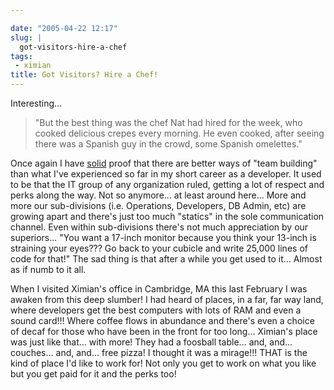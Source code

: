 ```yaml
---

date: "2005-04-22 12:17"
slug: |
  got-visitors-hire-a-chef
tags:
 - ximian
title: Got Visitors? Hire a Chef!
---
```


Interesting\...

> \"But the best thing was the chef Nat had hired for the week, who
> cooked delicious crepes every morning. He even cooked, after seeing
> there was a Spanish guy in the crowd, some Spanish omelettes.\"

Once again I have
[solid](http://rodrigo.gnome-db.org/news.php?20/April/2005) proof that
there are better ways of "team building" than what I've experienced so
far in my short career as a developer. It used to be that the IT group
of any organization ruled, getting a lot of respect and perks along the
way. Not so anymore\... at least around here\... More and more our
sub-divisions (i.e. Operations, Developers, DB Admin, etc) are growing
apart and there's just too much "statics" in the sole communication
channel. Even within sub-divisions there's not much appreciation by our
superiors\... "You want a 17-inch monitor because you think your 13-inch
is straining your eyes??? Go back to your cubicle and write 25,000 lines
of code for that!" The sad thing is that after a while you get used to
it\... Almost as if numb to it all.

When I visited Ximian's office in Cambridge, MA this last February I was
awaken from this deep slumber! I had heard of places, in a far, far way
land, where developers get the best computers with lots of RAM and even
a sound card!!! Where coffee flows in abundance and there's even a
choice of decaf for those who have been in the front for too long\...
Ximian's place was just like that\... with more! They had a foosball
table\... and, and\... couches\... and, and\... free pizza! I thought it
was a mirage!!! THAT is the kind of place I'd like to work for! Not only
you get to work on what you like but you get paid for it and the perks
too!
